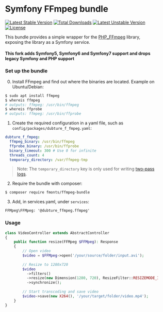 Symfony FFmpeg bundle
=====================

[![Latest Stable Version](https://poser.pugx.org/fmonts/ffmpeg-bundle/v/stable.svg)](https://packagist.org/packages/fmonts/ffmpeg-bundle) [![Total Downloads](https://poser.pugx.org/fmonts/ffmpeg-bundle/downloads.svg)](https://packagist.org/packages/fmonts/ffmpeg-bundle) [![Latest Unstable Version](https://poser.pugx.org/fmonts/ffmpeg-bundle/v/unstable.svg)](https://packagist.org/packages/fmonts/ffmpeg-bundle) [![License](https://poser.pugx.org/fmonts/ffmpeg-bundle/license.svg)](https://packagist.org/packages/fmonts/ffmpeg-bundle)

This bundle provides a simple wrapper for the [PHP_FFmpeg](https://github.com/alchemy-fr/PHP-FFmpeg) library,
exposing the library as a Symfony service.

#### This fork adds Symfony5, Symfony6 and Symfony7 support and drops legacy Symfony and PHP support ####

### Set up the bundle

0. Install FFmpeg and find out where the binaries are located. Example on Ubuntu/Debian:

```bash
$ sudo apt install ffmpeg
$ whereis ffmpeg
# outputs: ffmpeg: /usr/bin/ffmpeg
$ whereis ffprobe
# outputs: ffmpeg: /usr/bin/ffprobe
```

1. Create the required configuration in a yaml file, such as `config/packages/dubture_f_fmpeg.yaml`:

```yaml
dubture_f_fmpeg:
  ffmpeg_binary: /usr/bin/ffmpeg
  ffprobe_binary: /usr/bin/ffprobe
  binary_timeout: 300 # Use 0 for infinite
  threads_count: 4
  temporary_directory: /var/ffmpeg-tmp
```

> Note: The `temporary_directory` key is only used for writing [two-pass logs](https://ffmpeg.org/ffmpeg.html#Video-Options).

2. Require the bundle with composer:

```bash
$ composer require fmonts/ffmpeg-bundle
```

3. Add, in services.yaml, under `services`:

```
FFMpeg\FFMpeg: '@dubture_ffmpeg.ffmpeg'
```

### Usage

```php
class VideoController extends AbstractController
{
    public function resize(FFMpeg $FFMpeg): Response
    {
        // Open video
        $video = $FFMpeg->open('/your/source/folder/input.avi');
        
        // Resize to 1280x720
        $video
          ->filters()
          ->resize(new Dimension(1280, 720), ResizeFilter::RESIZEMODE_INSET)
          ->synchronize();
        
        // Start transcoding and save video
        $video->save(new X264(), '/your/target/folder/video.mp4');
    }
}
```
